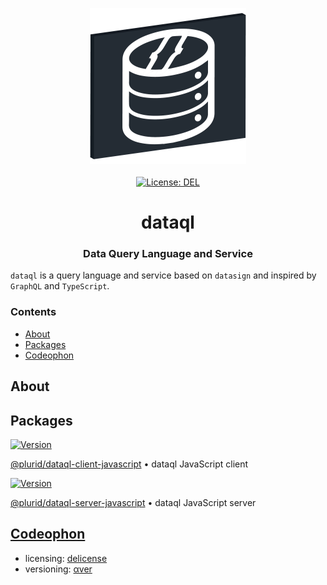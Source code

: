 <p align="center">
    <img src="https://raw.githubusercontent.com/plurid/dataql/master/about/identity/dataql-logo.png" height="250px">
    <br />
    <br />
    <a target="_blank" href="https://github.com/plurid/dataql/blob/master/LICENSE">
        <img src="https://img.shields.io/badge/license-DEL-blue.svg?colorB=1380C3&style=for-the-badge" alt="License: DEL">
    </a>
</p>



<h1 align="center">
    dataql
</h1>


<h3 align="center">
    Data Query Language and Service
</h3>



`dataql` is a query language and service based on `datasign` and inspired by `GraphQL` and `TypeScript`.



### Contents

+ [About](#about)
+ [Packages](#packages)
+ [Codeophon](#codeophon)



## About





## Packages

<a target="_blank" href="https://www.npmjs.com/package/@plurid/dataql-client">
    <img src="https://img.shields.io/npm/v/@plurid/dataql-client.svg?logo=npm&colorB=1380C3&style=for-the-badge" alt="Version">
</a>

[@plurid/dataql-client-javascript][dataql-client-javascript] • dataql JavaScript client

[dataql-client-javascript]: https://github.com/plurid/dataql/tree/master/packages/dataql-client/dataql-javascript



<a target="_blank" href="https://www.npmjs.com/package/@plurid/dataql-server">
    <img src="https://img.shields.io/npm/v/@plurid/dataql-server.svg?logo=npm&colorB=1380C3&style=for-the-badge" alt="Version">
</a>

[@plurid/dataql-server-javascript][dataql-server-javascript] • dataql JavaScript server

[dataql-server-javascript]: https://github.com/plurid/dataql/tree/master/packages/dataql-server/dataql-javascript



## [Codeophon](https://github.com/ly3xqhl8g9/codeophon)

+ licensing: [delicense](https://github.com/ly3xqhl8g9/delicense)
+ versioning: [αver](https://github.com/ly3xqhl8g9/alpha-versioning)
